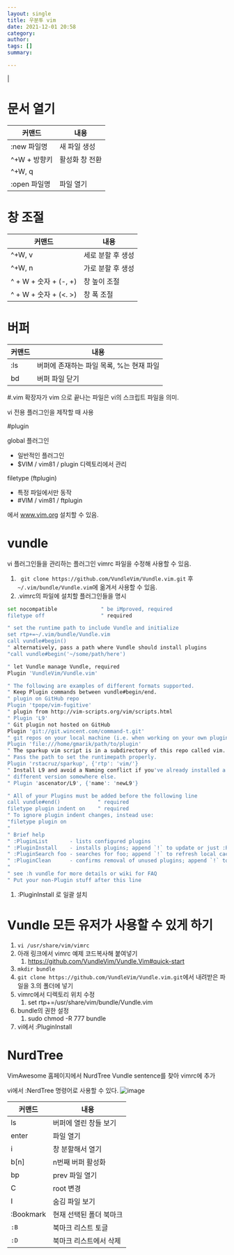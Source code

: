 ```yaml
---
layout: single
title: 우분투 vim 
date: 2021-12-01 20:58
category: 
author: 
tags: []
summary: 

---
```


<!-- # 모든 사용자를 위한 vimrc 적용하기

:version하면 적용되고있는 설정값 위치를 확인할 수 있음.

![image](./../assets/img/2021-12-01/whichvim.png)

```bash
cd /usr/share/vim
touch ./vimrc
```


| 커맨드     | 내용                                                   |
| ---------- | ------------------------------------------------------ |
| :version   | vim 버전 확인 </br> + 설치 </br> - 설치안됨            |
| :echo $VIM | VIM의 위치 (which vim)                                 |
| pwd        | 현 디렉토리 출력                                       |
| :!         | vi를 background로 전환하고 쉘 명령어를 수행하고 돌아옴 |
| :date      | 날짜                                                   |
| :history   | 명령어 기록                                            |
| qq         | 매크로 녹화 시작                                       |
| q          | 한번 더 누르면 OFF                                     | --> |

# 문서 열기

| 커맨드       | 내용           |
| ------------ | -------------- |
| :new 파일명  | 새 파일 생성   |
| ^+W + 방향키 | 활성화 창 전환 |
| ^+W, q       |                |
| :open 파일명 | 파일 열기      |

# 창 조절

| 커맨드                | 내용              |
| --------------------- | ----------------- |
| ^+W, v                | 세로 분할 후 생성 |
| ^+W, n                | 가로 분할 후 생성 |
| ^ + W + 숫자 + (-, +) | 창 높이 조절      |
| ^ + W + 숫자 + (<. >) | 창 폭 조절        |

# 버퍼

| 커맨드 | 내용                                     |
| ------ | ---------------------------------------- |
| :ls    | 버퍼에 존재하는 파일 목록, %는 현재 파일 |
| bd     | 버퍼 파일 닫기                           |

#.vim
확장자가 vim 으로 끝나는 파일은 vi의 스크립트 파일을 의미.

vi 전용 플러그인을 제작할 때 사용

#plugin

global 플러그인

- 일반적인 플러그인
- $VIM / vim81 / plugin 디렉토리에서 관리

filetype (ftplugin)

- 특정 파일에서만 동작
- #VIM / vim81 / ftplugin

에서 www.vim.org 설치할 수 있음.

# vundle
vi 플러그인들을 관리하는 플러그인
vimrc 파일을 수정해 사용할 수 있음.

1. ` git clone https://github.com/VundleVim/Vundle.vim.git` 후 `~/.vim/bundle/Vundle.vim`에 옮겨서 사용할 수 있음.
2. .vimrc의 파일에 설치할 플러그인들을 명시


```bash
set nocompatible              " be iMproved, required
filetype off                  " required

" set the runtime path to include Vundle and initialize
set rtp+=~/.vim/bundle/Vundle.vim
call vundle#begin()
" alternatively, pass a path where Vundle should install plugins
"call vundle#begin('~/some/path/here')

" let Vundle manage Vundle, required
Plugin 'VundleVim/Vundle.vim'

" The following are examples of different formats supported.
" Keep Plugin commands between vundle#begin/end.
" plugin on GitHub repo
Plugin 'tpope/vim-fugitive'
" plugin from http://vim-scripts.org/vim/scripts.html
" Plugin 'L9'
" Git plugin not hosted on GitHub
Plugin 'git://git.wincent.com/command-t.git'
" git repos on your local machine (i.e. when working on your own plugin)
Plugin 'file:///home/gmarik/path/to/plugin'
" The sparkup vim script is in a subdirectory of this repo called vim.
" Pass the path to set the runtimepath properly.
Plugin 'rstacruz/sparkup', {'rtp': 'vim/'}
" Install L9 and avoid a Naming conflict if you've already installed a
" different version somewhere else.
" Plugin 'ascenator/L9', {'name': 'newL9'}

" All of your Plugins must be added before the following line
call vundle#end()            " required
filetype plugin indent on    " required
" To ignore plugin indent changes, instead use:
"filetype plugin on
"
" Brief help
" :PluginList       - lists configured plugins
" :PluginInstall    - installs plugins; append `!` to update or just :PluginUpdate
" :PluginSearch foo - searches for foo; append `!` to refresh local cache
" :PluginClean      - confirms removal of unused plugins; append `!` to auto-approve removal
"
" see :h vundle for more details or wiki for FAQ
" Put your non-Plugin stuff after this line
```

1. :PluginInstall 로 일괄 설치

# Vundle 모든 유저가 사용할 수 있게 하기

1. `vi /usr/share/vim/vimrc`
2. 아래 링크에서 vimrc 예제 코드복사해 붙여넣기
   1. https://github.com/VundleVim/Vundle.Vim#quick-start
3. `mkdir bundle`
4. `git clone https://github.com/VundleVim/Vundle.vim.git`에서 내려받은 파일을 3.의 폴더에 넣기
5. vimrc에서 디렉토리 위치 수정
   1. set rtp+=/usr/share/vim/bundle/Vundle.vim
6. bundle의 권한 설정
   1. sudo chmod -R 777 bundle
7. vi에서 :PluginInstall

# NurdTree

VimAwesome 홈페이지에서 NurdTree Vundle sentence를 찾아 vimrc에 추가

vi에서 :NerdTree 명령어로 사용할 수 있다.
![image](./../assets/img/2021-12-01/nerdtree.png)

| 커맨드    | 내용                    |
| --------- | ----------------------- |
| ls        | 버퍼에 열린 창들 보기   |
| enter     | 파일 열기               |
| i         | 창 분할해서 열기        |
| b[n]      | n번째 버퍼 활성화       |
| bp        | prev 파일 열기          |
| C         | root 변경               |
| I         | 숨김 파일 보기          |
| :Bookmark | 현재 선택된 폴더 북마크 |
| `:B`      | 북마크 리스트 토글      |
| `:D`      | 북마크 리스트에서 삭제  |